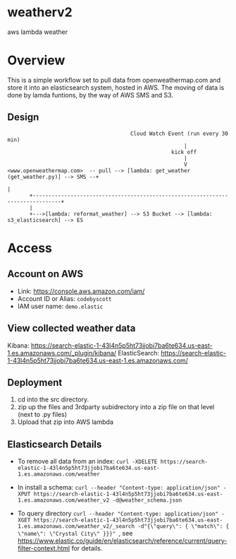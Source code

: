# weatherv2
aws lambda weather


# Overview
This is a simple workflow set to pull data from openweathermap.com and store it into an elasticsearch system, hosted in AWS.  The moving of data is done by lamda funtions, by the way of AWS SMS and S3.

## Design
```
                                       Cloud Watch Event (run every 30 min)
                                                        |
                                                    kick off
                                                        |
                                                        V
<www.openweathermap.com>  -- pull --> [lambda: get_weather (get_weather.py)] --> SMS --+
                                                                                       |
       +-------------------------------------------------------------------------------+
       |
       +--->[lambda: reformat_weather] --> S3 Bucket --> [lambda: s3_elasticsearch] --> ES
```

# Access

## Account on AWS
* Link: https://console.aws.amazon.com/iam/
* Account ID or Alias: `codebyscott`
* IAM user name: `demo.elastic`

## View collected weather data
Kibana: https://search-elastic-1-43l4n5p5ht73jjobi7ba6te634.us-east-1.es.amazonaws.com/_plugin/kibana/
ElasticSearch: https://search-elastic-1-43l4n5p5ht73jjobi7ba6te634.us-east-1.es.amazonaws.com/

## Deployment
1. cd into the src directory.
2. zip up the files and 3rdparty subidrectory into a zip file on that level (next to .py files)
3. Upload that zip into AWS lambda

## Elasticsearch Details
* To remove all data from an index: `curl -XDELETE https://search-elastic-1-43l4n5p5ht73jjobi7ba6te634.us-east-1.es.amazonaws.com/weather `

* In install a schema: `curl --header "Content-type: application/json" -XPUT https://search-elastic-1-43l4n5p5ht73jjobi7ba6te634.us-east-1.es.amazonaws.com/weather_v2 -d@weather_schema.json`

* To query directory `curl --header "Content-type: application/json" -XGET https://search-elastic-1-43l4n5p5ht73jjobi7ba6te634.us-east-1.es.amazonaws.com/weather_v2/_search -d"{\"query\": { \"match\": { \"name\": \"Crystal City\" }}}" `, see https://www.elastic.co/guide/en/elasticsearch/reference/current/query-filter-context.html for details.

